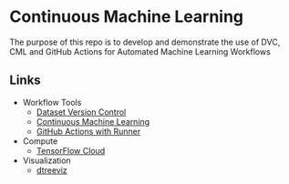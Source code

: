 # Continuous Machine Learning 
The purpose of this repo is to develop and demonstrate the use of DVC, CML and GitHub Actions for Automated Machine Learning Workflows

## Links
- Workflow Tools
  - [Dataset Version Control](https://dvc.org/)
  - [Continuous Machine Learning](https://cml.dev/doc/cml-with-dvc)
  - [GitHub Actions with Runner](https://github.com/tensorflow/cloud/blob/master/g3doc/guides/run_guide.md)
- Compute
  - [TensorFlow Cloud](https://github.com/tensorflow/cloud/blob/master/g3doc/guides/run_guide.md)
- Visualization
  - [dtreeviz](https://explained.ai/decision-tree-viz/)

